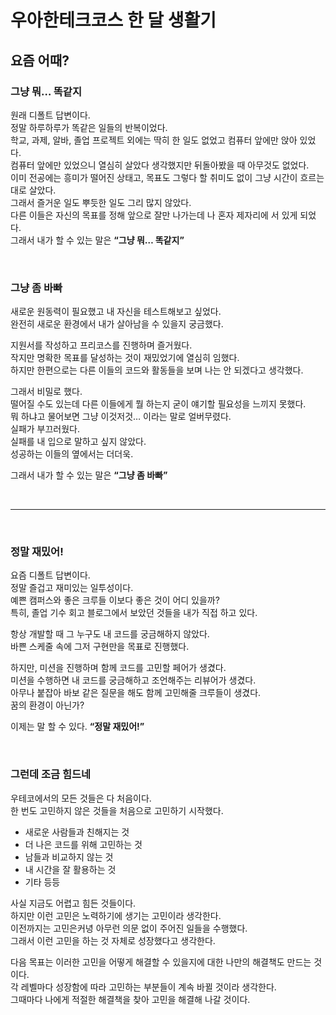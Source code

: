 # 우아한테크코스 한 달 생활기

## 요즘 어때?

### 그냥 뭐… 똑같지

원래 디폴트 답변이다.   
정말 하루하루가 똑같은 일들의 반복이었다.    
학교, 과제, 알바, 졸업 프로젝트 외에는 딱히 한 일도 없었고 컴퓨터 앞에만 앉아 있었다.    
컴퓨터 앞에만 있었으니 열심히 살았다 생각했지만 뒤돌아봤을 때 아무것도 없었다.    
이미 전공에는 흥미가 떨어진 상태고, 목표도 그렇다 할 취미도 없이 그냥 시간이 흐르는 대로 살았다.    
그래서 즐거운 일도 뿌듯한 일도 그리 많지 않았다.    
다른 이들은 자신의 목표를 정해 앞으로 잘만 나가는데 나 혼자 제자리에 서 있게 되었다.    
그래서 내가 할 수 있는 말은 **“그냥 뭐… 똑같지”**

<br>

### 그냥 좀 바빠

새로운 원동력이 필요했고 내 자신을 테스트해보고 싶었다.    
완전히 새로운 환경에서 내가 살아남을 수 있을지 궁금했다.

지원서를 작성하고 프리코스를 진행하며 즐거웠다.    
작지만 명확한 목표를 달성하는 것이 재밌었기에 열심히 임했다.    
하지만 한편으로는 다른 이들의 코드와 활동들을 보며 나는 안 되겠다고 생각했다.

그래서 비밀로 했다.    
떨어질 수도 있는데 다른 이들에게 뭘 하는지 굳이 얘기할 필요성을 느끼지 못했다.    
뭐 하냐고 물어보면 그냥 이것저것… 이라는 말로 얼버무렸다.    
실패가 부끄러웠다.    
실패를 내 입으로 말하고 싶지 않았다.    
성공하는 이들의 옆에서는 더더욱.

그래서 내가 할 수 있는 말은 **“그냥 좀 바빠”**

<br>

---

<br>

### 정말 재밌어!

요즘 디폴트 답변이다.    
정말 즐겁고 재미있는 일투성이다.    
예쁜 캠퍼스와 좋은 크루들 이보다 좋은 것이 어디 있을까?    
특히, 졸업 기수 회고 블로그에서 보았던 것들을 내가 직접 하고 있다.

항상 개발할 때 그 누구도 내 코드를 궁금해하지 않았다.    
바쁜 스케줄 속에 그저 구현만을 목표로 진행했다.

하지만, 미션을 진행하며 함께 코드를 고민할 페어가 생겼다.    
미션을 수행하면 내 코드를 궁금해하고 조언해주는 리뷰어가 생겼다.    
아무나 붙잡아 바보 같은 질문을 해도 함께 고민해줄 크루들이 생겼다.    
꿈의 환경이 아닌가?

이제는 말 할 수 있다. **“정말 재밌어!”**

<br>

### 그런데 조금 힘드네

우테코에서의 모든 것들은 다 처음이다.    
한 번도 고민하지 않은 것들을 처음으로 고민하기 시작했다.

- 새로운 사람들과 친해지는 것
- 더 나은 코드를 위해 고민하는 것
- 남들과 비교하지 않는 것
- 내 시간을 잘 활용하는 것
- 기타 등등

사실 지금도 어렵고 힘든 것들이다.    
하지만 이런 고민은 노력하기에 생기는 고민이라 생각한다.    
이전까지는 고민은커녕 아무런 의문 없이 주어진 일들을 수행했다.    
그래서 이런 고민을 하는 것 자체로 성장했다고 생각한다.

다음 목표는 이러한 고민을 어떻게 해결할 수 있을지에 대한 나만의 해결책도 만드는 것이다.    
각 레벨마다 성장함에 따라 고민하는 부분들이 계속 바뀔 것이라 생각한다.    
그때마다 나에게 적절한 해결책을 찾아 고민을 해결해 나갈 것이다.